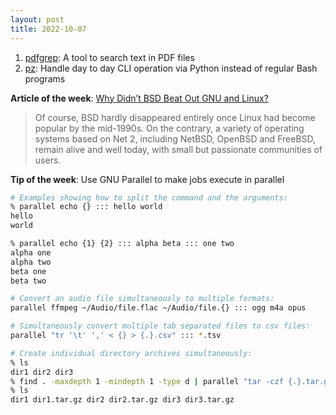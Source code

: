 ```yaml
---
layout: post
title: 2022-10-07
---
```


1. [pdfgrep](https://gitlab.com/pdfgrep/pdfgrep): A tool to search text in PDF files
2. [pz](https://github.com/CZ-NIC/pz): Handle day to day CLI operation via Python instead of regular Bash programs

**Article of the week**: [Why Didn’t BSD Beat Out GNU and Linux?](https://www.channelfutures.com/open-source/open-source-history-why-didnt-bsd-beat-out-gnu-and-linux)

> Of course, BSD hardly disappeared entirely once Linux had become popular by the mid-1990s. On the contrary, a variety of operating systems based on Net 2, including NetBSD, OpenBSD and FreeBSD, remain alive and well today, with small but passionate communities of users.

**Tip of the week**: Use GNU Parallel to make jobs execute in parallel

```sh
# Examples showing how to split the command and the arguments:
% parallel echo {} ::: hello world
hello
world

% parallel echo {1} {2} ::: alpha beta ::: one two
alpha one
alpha two
beta one
beta two

# Convert an audio file simultaneously to multiple formats:
parallel ffmpeg ~/Audio/file.flac ~/Audio/file.{} ::: ogg m4a opus

# Simultaneously convert multiple tab separated files to csv files:
parallel "tr '\t' ',' < {} > {.}.csv" ::: *.tsv

# Create individual directory archives simultaneously:
% ls
dir1 dir2 dir3
% find . -maxdepth 1 -mindepth 1 -type d | parallel "tar -czf {.}.tar.gz {}"
% ls
dir1 dir1.tar.gz dir2 dir2.tar.gz dir3 dir3.tar.gz
```
